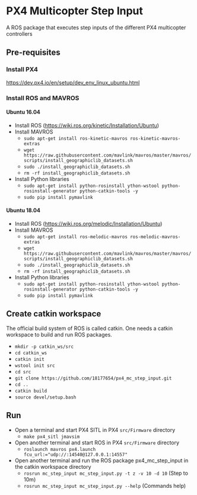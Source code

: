 # PX4 Multicopter Step Input
A ROS package that executes step inputs of the different PX4 multicopter controllers

## Pre-requisites

### Install PX4

https://dev.px4.io/en/setup/dev_env_linux_ubuntu.html

### Install ROS and MAVROS

#### Ubuntu 16.04

- Install ROS (https://wiki.ros.org/kinetic/Installation/Ubuntu)
- Install MAVROS
  - `sudo apt-get install ros-kinetic-mavros ros-kinetic-mavros-extras`
  - `wget https://raw.githubusercontent.com/mavlink/mavros/master/mavros/scripts/install_geographiclib_datasets.sh`
  - `sudo ./install_geographiclib_datasets.sh`
  - `rm -rf install_geographiclib_datasets.sh`
- Install Python libraries
  - `sudo apt-get install python-rosinstall ython-wstool python-rosinstall-generator python-catkin-tools -y`
  - `sudo pip install pymavlink`

#### Ubuntu 18.04

- Install ROS (https://wiki.ros.org/melodic/Installation/Ubuntu)
- Install MAVROS
  - `sudo apt-get install ros-melodic-mavros ros-melodic-mavros-extras`
  - `wget https://raw.githubusercontent.com/mavlink/mavros/master/mavros/scripts/install_geographiclib_datasets.sh`
  - `sudo ./install_geographiclib_datasets.sh`
  - `rm -rf install_geographiclib_datasets.sh`
- Install Python libraries
  - `sudo apt-get install python-rosinstall ython-wstool python-rosinstall-generator python-catkin-tools -y`
  - `sudo pip install pymavlink`
  
## Create catkin workspace

The official build system of ROS is called catkin. One needs a catkin workspace to build and run ROS packages.

- `mkdir -p catkin_ws/src`
- `cd catkin_ws`
- `catkin init`
- `wstool init src`
- `cd src`
- `git clone https://github.com/18177654/px4_mc_step_input.git`
- `cd ..`
- `catkin build`
- `source devel/setup.bash`

## Run

- Open a terminal and start PX4 SITL in PX4 `src/Firmware` directory
  - `make px4_sitl jmavsim`
- Open another terminal and start ROS in PX4 `src/Firmware` directory
  - `roslaunch mavros px4.launch fcu_url:="udp://:14540@127.0.0.1:14557"`
- Open another terminal and run the ROS package px4_mc_step_input in the catkin workspace directory
  - `rosrun mc_step_input mc_step_input.py -t z -v 10 -d 10` (Step to 10m)
  - `rosrun mc_step_input mc_step_input.py --help` (Commands help)
